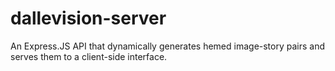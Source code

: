 # dallevision-server
An Express.JS API that dynamically generates hemed image-story pairs and serves them to a client-side interface.
